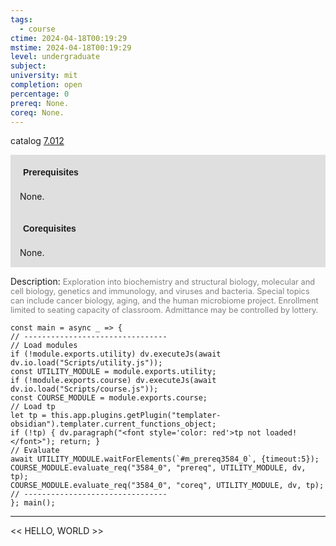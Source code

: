 ```yaml
---
tags:
  - course
ctime: 2024-04-18T00:19:29
mstime: 2024-04-18T00:19:29
level: undergraduate
subject: 
university: mit
completion: open
percentage: 0
prereq: None.
coreq: None.
---
```


catalog [7.012](http://student.mit.edu/catalog/m7a.html#7.012)

<span style="display: block; padding: 15px; background-color: rgb(100, 100, 100, 0.2);"><font id="m_prereq3584_0" style="display: block; font-family: Arial, sans-serif; font-weight: bold; padding: 5px">Prerequisites</font><br><span id="prereq3584_0">None.</span></span>
<span style="display: block; padding: 15px; background-color: rgb(100, 100, 100, 0.2);"><font id="m_coreq3584_0" style="display: block; font-family: Arial, sans-serif; font-weight: bold; padding: 5px">Corequisites</font><br><span id="coreq3584_0">None.</span></span>

<font style="">Description:</font>
<font style="color: grey; font-size: 0.8rem;">Exploration into biochemistry and structural biology, molecular and cell biology, genetics and immunology, and viruses and bacteria. Special topics can include cancer biology, aging, and the human microbiome project. Enrollment limited to seating capacity of classroom. Admittance may be controlled by lottery.</font>

```dataviewjs
const main = async _ => {
// --------------------------------
// Load modules
if (!module.exports.utility) dv.executeJs(await dv.io.load("Scripts/utility.js"));
const UTILITY_MODULE = module.exports.utility;
if (!module.exports.course) dv.executeJs(await dv.io.load("Scripts/course.js"));
const COURSE_MODULE = module.exports.course;
// Load tp
let tp = this.app.plugins.getPlugin("templater-obsidian").templater.current_functions_object;
if (!tp) { dv.paragraph("<font style='color: red'>tp not loaded!</font>"); return; }
// Evaluate
await UTILITY_MODULE.waitForElements(`#m_prereq3584_0`, {timeout:5});
COURSE_MODULE.evaluate_req("3584_0", "prereq", UTILITY_MODULE, dv, tp);
COURSE_MODULE.evaluate_req("3584_0", "coreq", UTILITY_MODULE, dv, tp);
// --------------------------------
}; main();
```

---

<< HELLO, WORLD >>
